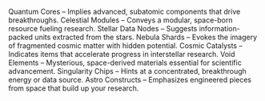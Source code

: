 Quantum Cores – Implies advanced, subatomic components that drive breakthroughs.
Celestial Modules – Conveys a modular, space-born resource fueling research.
Stellar Data Nodes – Suggests information-packed units extracted from the stars.
Nebula Shards – Evokes the imagery of fragmented cosmic matter with hidden potential.
Cosmic Catalysts – Indicates items that accelerate progress in interstellar research.
Void Elements – Mysterious, space-derived materials essential for scientific advancement.
Singularity Chips – Hints at a concentrated, breakthrough energy or data source.
Astro Constructs – Emphasizes engineered pieces from space that build up your research.
